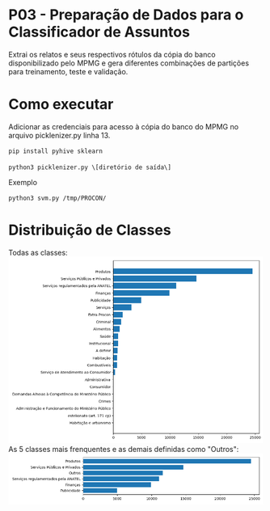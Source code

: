 # P03 - Preparação de Dados para o Classificador de Assuntos

Extrai os relatos e seus respectivos rótulos da cópia do banco disponibilizado pelo MPMG e gera diferentes combinações de partições para treinamento, teste e validação.

# Como executar

Adicionar as credenciais para acesso à cópia do banco do MPMG no arquivo picklenizer.py linha 13.
```shell script
pip install pyhive sklearn

python3 picklenizer.py \[diretório de saída\]
```
Exemplo
```shell script
python3 svm.py /tmp/PROCON/
```

# Distribuição de Classes
Todas as classes:
![todas](todas.png)
As 5 classes mais frenquentes e as demais definidas como "Outros":
![top5](top5.png)
